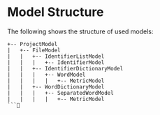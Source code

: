 # Model Structure

The following shows the structure of used models:

```
+-- ProjectModel
|   +-- FileModel
|   |   +-- IdentifierListModel
|   |   |   +-- IdentifierModel
|   |   +-- IdentifierDictionaryModel
|   |   |   +-- WordModel
|   |   |   |   +-- MetricModel
|   |   +-- WordDictionaryModel
|   |   |   +-- SeparatedWordModel
|   |   |   |   +-- MetricModel
```
